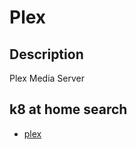 # Plex

## Description

Plex Media Server

## k8 at home search

- [plex](https://nanne.dev/k8s-at-home-search/#/plex)
